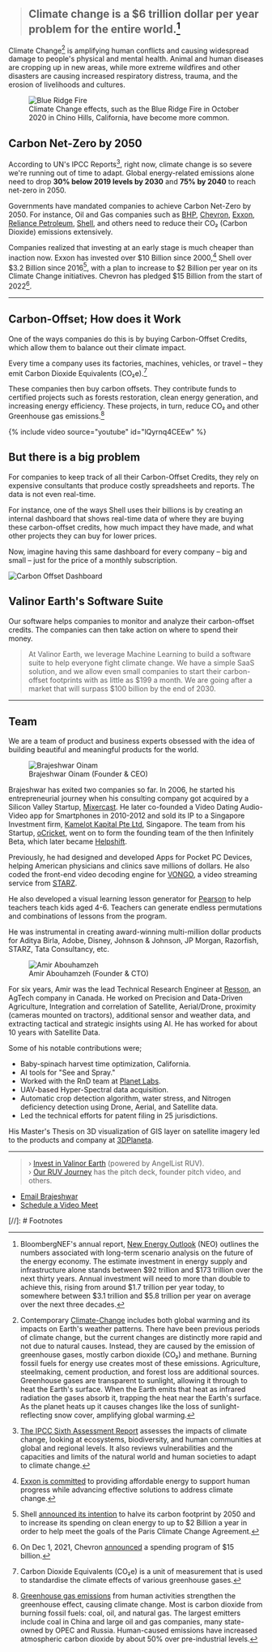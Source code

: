 > ## Climate change is a $6 trillion dollar per year problem for the entire world.[^6tUSD]

Climate Change[^climate-change] is amplifying human conflicts and causing widespread damage to people's physical and mental health. Animal and human diseases are cropping up in new areas, while more extreme wildfires and other disasters are causing increased respiratory distress, trauma, and the erosion of livelihoods and cultures.

<figure class="content-large">
  <img src="/assets/img/blue-ridge-fire.jpg" alt="Blue Ridge Fire" loading="lazy">
  <figcaption>
    Climate Change effects, such as the Blue Ridge Fire in October 2020 in Chino Hills, California, have become more common.
  </figcaption>
</figure>

## Carbon Net-Zero by 2050

According to UN's IPCC Reports[^IPCC6AR], right now, climate change is so severe we're running out of time to adapt. Global energy-related emissions alone need to drop __30% below 2019 levels by 2030__ and __75% by 2040__ to reach net-zero in 2050.

Governments have mandated companies to achieve Carbon Net-Zero by 2050. For instance, Oil and Gas companies such as
[BHP](https://en.wikipedia.org/wiki/BHP),
[Chevron](https://en.wikipedia.org/wiki/Chevron_Corporation),
[Exxon](https://en.wikipedia.org/wiki/Exxon),
[Reliance Petroleum](https://en.wikipedia.org/wiki/Reliance_Petroleum),
[Shell](https://en.wikipedia.org/wiki/Shell_plc),
and others need to reduce their CO₂ (Carbon Dioxide) emissions extensively.

Companies realized that investing at an early stage is much cheaper than inaction now.
Exxon has invested over $10 Billion since 2000,[^ExxonCCBudget] 
Shell over $3.2 Billion since 2016[^ShellCCBUdget], with a plan to increase to $2 Billion per year on its Climate Change initiatives.
Chevron has pledged $15 Billion from the start of 2022[^ChevronCCBudget].

---

## Carbon-Offset; How does it Work

One of the ways companies do this is by buying Carbon-Offset Credits, which allow them to balance out their climate impact. 

Every time a company uses its factories, machines, vehicles, or travel – they emit Carbon Dioxide Equivalents (CO₂e).[^CO2e]

These companies then buy carbon offsets. They contribute funds to certified projects such as forests restoration, clean energy generation, and increasing energy efficiency. These projects, in turn, reduce CO₂ and other Greenhouse gas emissions.[^GreenhouseGas]

{% include video source="youtube" id="lQyrnq4CEEw" %}

## But there is a big problem

For companies to keep track of all their Carbon-Offset Credits, they rely on expensive consultants that produce costly spreadsheets and reports. The data is not even real-time. 

For instance, one of the ways Shell uses their billions is by creating an internal dashboard that shows real-time data of where they are buying these carbon-offset credits, how much impact they have made, and what other projects they can buy for lower prices.

Now, imagine having this same dashboard for every company – big and small – just for the price of a monthly subscription.

<img class="content-large" src="/assets/img/dashboard-demo.jpg" alt="Carbon Offset Dashboard" loading="lazy">

## Valinor Earth's Software Suite

Our software helps companies to monitor and analyze their carbon-offset credits. The companies can then take action on where to spend their money.

> At Valinor Earth, we leverage Machine Learning to build a software suite to help everyone fight climate change. We have a simple SaaS solution, and we allow even small companies to start their carbon-offset footprints with as little as $199 a month. We are going after a market that will surpass $100 billion by the end of 2030.

---

## Team

We are a team of product and business experts obsessed with the idea of building beautiful and meaningful products for the world.

<figure>
  <img src="/assets/img/brajeshwar.jpg" alt="Brajeshwar Oinam" loading="lazy">
  <figcaption>
    Brajeshwar Oinam (Founder & CEO)
  </figcaption>
</figure>

Brajeshwar has exited two companies so far. In 2006, he started his entrepreneurial journey when his consulting company got acquired by a Silicon Valley Startup, [Mixercast](https://www.crunchbase.com/organization/mixercast). He later co-founded a Video Dating Audio-Video app for Smartphones in 2010-2012 and sold its IP to a Singapore Investment firm, [Kamelot Kapital Pte Ltd](http://kamelotkapital.com), Singapore. The team from his Startup, [oCricket](https://ocricket.com), went on to form the founding team of the then Infinitely Beta, which later became [Helpshift](https://www.helpshift.com).

Previously, he had designed and developed Apps for Pocket PC Devices, helping American physicians and clinics save millions of dollars. He also coded the front-end video decoding engine for [VONGO](https://en.wikipedia.org/wiki/Vongo_(video_on_demand_service)), a video streaming service from [STARZ](https://en.wikipedia.org/wiki/Starz).

He also developed a visual learning lesson generator for [Pearson](https://en.wikipedia.org/wiki/Pearson_plc) to help teachers teach kids aged 4-6. Teachers can generate endless permutations and combinations of lessons from the program.

He was instrumental in creating award-winning multi-million dollar products for Aditya Birla, Adobe, Disney, Johnson & Johnson, JP Morgan, Razorfish, STARZ, Tata Consultancy, etc.

<figure>
  <img src="/assets/img/amir.jpg" alt="Amir Abouhamzeh" loading="lazy">
  <figcaption>
    Amir Abouhamzeh (Founder & CTO)
  </figcaption>
</figure>

For six years, Amir was the lead Technical Research Engineer at [Resson](https://resson.com), an AgTech company in Canada. He worked on Precision and Data-Driven Agriculture, Integration and correlation of Satellite, Aerial/Drone, proximity (cameras mounted on tractors), additional sensor and weather data, and extracting tactical and strategic insights using AI. He has worked for about 10 years with Satellite Data.

Some of his notable contributions were;

- Baby-spinach harvest time optimization, California.
- AI tools for "See and Spray."
- Worked with the RnD team at [Planet Labs](https://www.planet.com).
- UAV-based Hyper-Spectral data acquisition.
- Automatic crop detection algorithm, water stress, and Nitrogen deficiency detection using Drone, Aerial, and Satellite data.
- Led the technical efforts for patent filing in 25 jurisdictions.

His Master's Thesis on 3D visualization of GIS layer on satellite imagery led to the products and company at [3DPlaneta](https://www.3dplaneta.com).

---

> › [Invest in Valinor Earth](https://angel.co/i/jCxyQ) (powered by AngelList RUV).\
> › [Our RUV Journey](https://valinorearth.journey.io/p/ruv) has the pitch deck, founder pitch video, and others.

- [Email Brajeshwar](mailto:brajeshwar@valinor.earth)
- [Schedule a Video Meet](https://calendly.com/brajeshwar/investor)

[//]: # Footnotes

[^6tUSD]: BloombergNEF's annual report, [New Energy Outlook](https://about.bnef.com/new-energy-outlook/) (NEO) outlines the numbers associated with long-term scenario analysis on the future of the energy economy. The estimate investment in energy supply and infrastructure alone stands between $92 trillion and $173 trillion over the next thirty years. Annual investment will need to more than double to achieve this, rising from around $1.7 trillion per year today, to somewhere between $3.1 trillion and $5.8 trillion per year on average over the next three decades.

[^climate-change]: Contemporary [Climate-Change](https://en.wikipedia.org/wiki/Climate_change) includes both global warming and its impacts on Earth's weather patterns. There have been previous periods of climate change, but the current changes are distinctly more rapid and not due to natural causes. Instead, they are caused by the emission of greenhouse gases, mostly carbon dioxide (CO₂) and methane. Burning fossil fuels for energy use creates most of these emissions. Agriculture, steelmaking, cement production, and forest loss are additional sources. Greenhouse gases are transparent to sunlight, allowing it through to heat the Earth's surface. When the Earth emits that heat as infrared radiation the gases absorb it, trapping the heat near the Earth's surface. As the planet heats up it causes changes like the loss of sunlight-reflecting snow cover, amplifying global warming.

[^IPCC6AR]: [The IPCC Sixth Assessment Report](https://www.ipcc.ch/report/ar6/wg2/) assesses the impacts of climate change, looking at ecosystems, biodiversity, and human communities at global and regional levels. It also reviews vulnerabilities and the capacities and limits of the natural world and human societies to adapt to climate change.

[^shellcourt]: On May 26, 2021, a district court in [The Hague](https://en.wikipedia.org/wiki/The_Hague) ruled that [Shell must dramatically reduce](https://edition.cnn.com/2021/05/26/business/shell-court-case-climate-change/index.html) its carbon emissions in a landmark climate decision that could have far reaching consequences for oil companies.

[^ExxonCCBudget]: [Exxon is committed](https://corporate.exxonmobil.com/Sustainability/Environmental-protection/Climate-change) to providing affordable energy to support human progress while advancing effective solutions to address climate change.

[^ChevronCCBudget]: On Dec 1, 2021, Chevron [announced](https://www.chevron.com/stories/chevron-announces-capital-and-exploratory-budget-for-2022) a spending program of $15 billion.

[^ShellCCBUdget]: Shell [announced its intention](https://unfccc.int/news/shell-vows-to-halve-carbon-footprint-by-2050-to-achieve-paris-goals) to halve its carbon footprint by 2050 and to increase its spending on clean energy to up to $2 Billion a year in order to help meet the goals of the Paris Climate Change Agreement.

[^CO2e]: Carbon Dioxide Equivalents (CO₂e) is a unit of measurement that is used to standardise the climate effects of various greenhouse gases.

[^GreenhouseGas]: [Greenhouse gas emissions](https://en.wikipedia.org/wiki/Greenhouse_gas_emissions) from human activities strengthen the greenhouse effect, causing climate change. Most is carbon dioxide from burning fossil fuels: coal, oil, and natural gas. The largest emitters include coal in China and large oil and gas companies, many state-owned by OPEC and Russia. Human-caused emissions have increased atmospheric carbon dioxide by about 50% over pre-industrial levels.